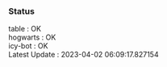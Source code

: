 ### Status


table : OK  
hogwarts : OK  
icy-bot : OK  
Latest Update : 2023-04-02 06:09:17.827154
